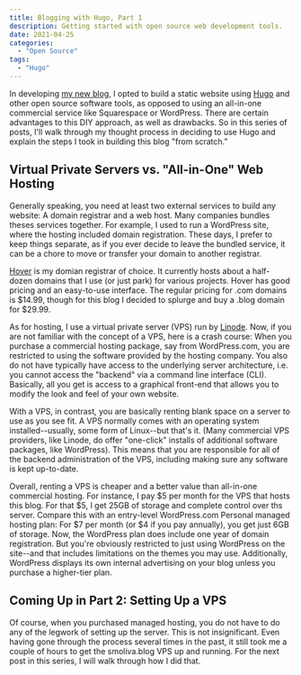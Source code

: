 ```yaml
---
title: Blogging with Hugo, Part 1
description: Getting started with open source web development tools.
date: 2021-04-25
categories:
  - "Open Source"
tags:
  - "Hugo"
---
```


In developing [my new blog](https://smoliva.blog), I opted to build a static website using [Hugo](https://gohugo.io) and other open source software tools, as opposed to using an all-in-one commercial service like Squarespace or WordPress. There are certain advantages to this DIY approach, as well as drawbacks. So in this series of posts, I'll walk through my thought process in deciding to use Hugo and explain the steps I took in building this blog "from scratch."

## Virtual Private Servers vs. "All-in-One" Web Hosting 

Generally speaking, you need at least two external services to build any website: A domain registrar and a web host. Many companies bundles theses services together. For example, I used to run a WordPress site, where the hosting included domain registration. These days, I prefer to keep things separate, as if you ever decide to leave the bundled service, it can be a chore to move or transfer your domain to another registrar.

[Hover](https://hover.com) is my domian registrar of choice. It currently hosts about a half-dozen domains that I use (or just park) for various projects. Hover has good pricing and an easy-to-use interface. The regular pricing for .com domains is $14.99, though for this blog I decided to splurge and buy a .blog domain for $29.99.

As for hosting, I use a virtual private server (VPS) run by [Linode](https://linode.com). Now, if you are not familiar with the concept of a VPS, here is a crash course: When you purchase a commercial hosting package, say from WordPress.com, you are restricted to using the software provided by the hosting company. You also do not have typically have access to the underlying server architecture, i.e. you cannot access the "backend" via a command line interface (CLI). Basically, all you get is access to a graphical front-end that allows you to modify the look and feel of your own website.

With a VPS, in contrast, you are basically renting blank space on a server to use as you see fit. A VPS normally comes with an operating system installed--usually, some form of Linux--but that's it. (Many commercial VPS providers, like Linode, do offer "one-click" installs of additional software packages, like WordPress). This means that you are responsible for all of the backend administration of the VPS, including making sure any software is kept up-to-date.

Overall, renting a VPS is cheaper and a better value than all-in-one commercial hosting. For instance, I pay $5 per month for the VPS that hosts this blog. For that $5, I get 25GB of storage and complete control over ths server. Compare this with an entry-level WordPress.com Personal managed hosting plan: For $7 per month (or $4 if you pay annually), you get just 6GB of storage. Now, the WordPress plan does include one year of domain registration. But you're obviously restricted to just using WordPress on the site--and that includes limitations on the themes you may use. Additionally, WordPress displays its own internal advertising on your blog unless you purchase a higher-tier plan.

## Coming Up in Part 2: Setting Up a VPS

Of course, when you purchased managed hosting, you do not have to do any of the legwork of setting up the server. This is not insignificant. Even having gone through the process several times in the past, it still took me a couple of hours to get the smoliva.blog VPS up and running. For the next post in this series, I will walk through how I did that.

